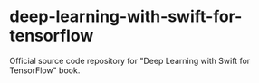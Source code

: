 # deep-learning-with-swift-for-tensorflow
Official source code repository for "Deep Learning with Swift for TensorFlow" book.
